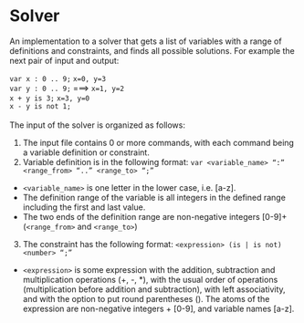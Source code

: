 # Solver
An implementation to a solver that gets a list of variables with a range of definitions and constraints, and finds all possible solutions. 
For example the next pair of input and output:

`var x : 0 .. 9;`            `x=0, y=3`<br />
`var y : 0 .. 9;`   ===>     `x=1, y=2`<br />
`x + y is 3;`                `x=3, y=0`<br />
`x - y is not 1;`<br />
<br />
The input of the solver is organized as follows:
1. The input file contains 0 or more commands, with each command being a variable definition or constraint.
2. Variable definition is in the following format:
`var <variable_name> “:” <range_from> “..” <range_to> “;”`
  - `<variable_name>` is one letter in the lower case, i.e. [a-z].
  - The definition range of the variable is all integers in the defined range including the first and last value.
  - The two ends of the definition range are non-negative integers [0-9]+ (`<range_from>` and `<range_to>`)
3. The constraint has the following format:
`<expression> (is | is not) <number> “;”`
  - `<expression>` is some expression with the addition, subtraction and multiplication operations (+, -, *), with the usual order of operations (multiplication before addition         and subtraction), with left associativity, and with the option to put round parentheses (). 
    The atoms of the expression are non-negative integers + [0-9], and variable names [a-z]. 

